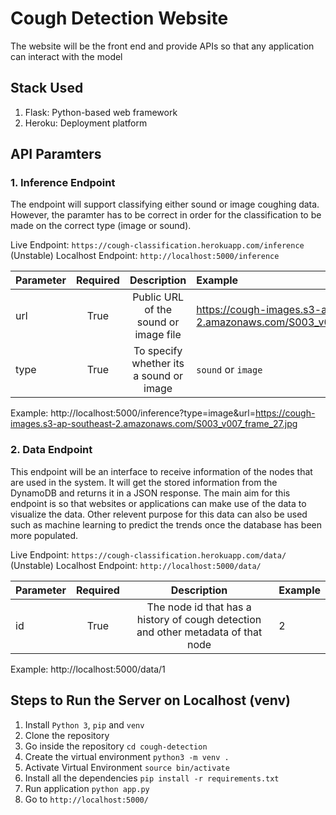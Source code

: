 # Cough Detection Website

The website will be the front end and provide APIs so that any application can interact with the model

## Stack Used
1) Flask: Python-based web framework
2) Heroku: Deployment platform

## API Paramters

### 1. Inference Endpoint

The endpoint will support classifying either sound or image coughing data. However, the paramter has to be correct in order for the classification to be made on the correct type (image or sound).

Live Endpoint: `https://cough-classification.herokuapp.com/inference` (Unstable)
Localhost Endpoint: `http://localhost:5000/inference`

| Parameter     | Required      | Description    | Example    |
| ------------- |:-------------:| :------------: | :--------  |
| url           | True          | Public URL of the sound or image file    |   https://cough-images.s3-ap-southeast-2.amazonaws.com/S003_v007_frame_27.jpg    |
| type          | True          | To specify whether its a sound or image     | `sound` or `image`    |

Example: http://localhost:5000/inference?type=image&url=https://cough-images.s3-ap-southeast-2.amazonaws.com/S003_v007_frame_27.jpg

### 2. Data Endpoint

This endpoint will be an interface to receive information of the nodes that are used in the system. It will get the stored information from the DynamoDB and returns it in a JSON response. The main aim for this endpoint is so that websites or applications can make use of the data to visualize the data. Other relevent purpose for this data can also be used such as machine learning to predict the trends once the database has been more populated.

Live Endpoint: `https://cough-classification.herokuapp.com/data/` (Unstable)
Localhost Endpoint: `http://localhost:5000/data/`

| Parameter     | Required      | Description    | Example    |
| ------------- |:-------------:| :------------: | :--------  |
| id      | True          | The node id that has a history of cough detection and other metadata of that node    | 2     |

Example: http://localhost:5000/data/1

## Steps to Run the Server on Localhost (venv)

1. Install `Python 3`, `pip` and `venv`
2. Clone the repository
3. Go inside the repository `cd cough-detection`
4. Create the virtual environment `python3 -m venv .`
5. Activate Virtual Environment `source bin/activate`
6. Install all the dependencies `pip install -r requirements.txt`
7. Run application `python app.py`
8. Go to `http://localhost:5000/`